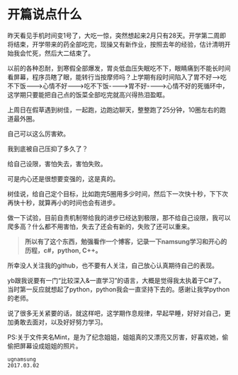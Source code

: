 # 开篇说点什么

昨天看见手机时间变1号了，大吃一惊，突然想起来2月只有28天。开学第二周即将结束，开学带来的药全部吃完，现操又有新作业，按照去年的经验，估计清明开始我会忙死，然后大二结束了。

以前的各种忍耐，到寒假全部爆发，胃炎低血压失眠吃不下，眼睛痛到不能长时间看屏幕，程序员瞎了眼，能转行当按摩师吗？上学期有段时间陷入了胃不好-->吃不下饭--->心情不好--->吃不下饭---->胃不好---->心情不好的死循环中，这学期只要能把自己点的饭菜全部吃完就高兴得热泪盈眶。

上周日在假草遇到树佳，一起跑，边跑边聊天，整整跑了25分钟，10圈左右的跑道最外圈。

自己可以这么厉害欸。

我到底被自己压抑了多久了？

给自己设限，害怕失去，害怕失败。

可是内心还是很想要变强的，这是真的。

树佳说，给自己定个目标，比如跑完5圈用多少时间，然后下一次快十秒，下下次再快十秒，就算再小的时间也会有进步。

做一下试验，目前自责机制带给我的进步已经达到极限，那不给自己设限，我可以爬多高？什么都不用害怕，失去了还会有新的，失败了还可以重来。

> **所以有了这个东西，勉强看作一个博客，记录一下namsung学习和开心的历程，c#，python, C++。**

所幸没人关注我的github，也不要有人关注，自己放心认真期待自己的表现。

yb跟我说要有一门“比较深入&一直学习”的语言，大概是觉得我太执着于C#了。当时第一反应就想起了python，python我会一直坚持下去的。感谢让我学python的老师。

说了很多无关紧要的话，就这样吧，这学期作息规律，早起早睡，好好对自己，更加勇敢去面对，以及好好努力学习。

PS:关于文件夹名Mint，是为了纪念姐姐，姐姐真的又漂亮又厉害，好喜欢她，偷偷把屏幕设成姐姐的照片。


    ugnamsung                                                        
    2017.03.02
